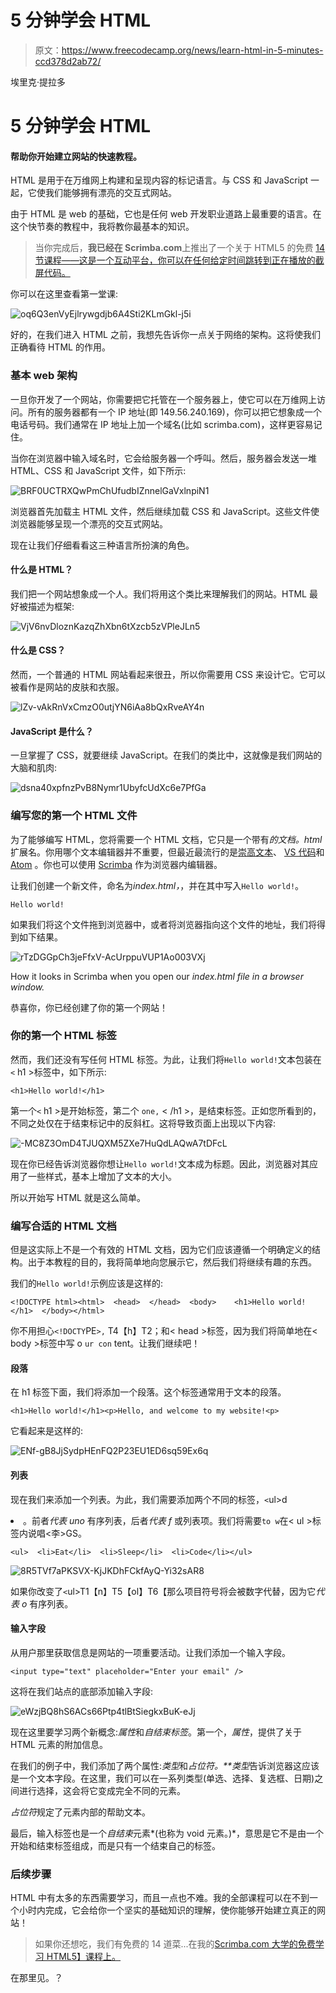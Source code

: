 # 5 分钟学会 HTML

> 原文：<https://www.freecodecamp.org/news/learn-html-in-5-minutes-ccd378d2ab72/>

埃里克·提拉多

# 5 分钟学会 HTML

#### 帮助你开始建立网站的快速教程。

HTML 是用于在万维网上构建和呈现内容的标记语言。与 CSS 和 JavaScript 一起，它使我们能够拥有漂亮的交互式网站。

由于 HTML 是 web 的基础，它也是任何 web 开发职业道路上最重要的语言。在这个快节奏的教程中，我将教你最基本的知识。

> 当你完成后，**我已经在 Scrimba.com**上推出了一个关于 HTML5 的免费 [14 节课程——这是一个互动平台，你可以在任何给定时间跳转到正在播放的截屏代码。](https://scrimba.com/g/ghtml)

你可以在这里查看第一堂课:

![oq6Q3enVyEjlrywgdjb6A4Sti2KLmGkl-j5i](img/8e02d96811e813386133eb98fe627990.png)

好的，在我们进入 HTML 之前，我想先告诉你一点关于网络的架构。这将使我们正确看待 HTML 的作用。

### 基本 web 架构

一旦你开发了一个网站，你需要把它托管在一个服务器上，使它可以在万维网上访问。所有的服务器都有一个 IP 地址(即 149.56.240.169)，你可以把它想象成一个电话号码。我们通常在 IP 地址上加一个域名(比如 scrimba.com)，这样更容易记住。

当你在浏览器中输入域名时，它会给服务器一个呼叫。然后，服务器会发送一堆 HTML、CSS 和 JavaScript 文件，如下所示:

![BRF0UCTRXQwPmChUfudbIZnnelGaVxlnpiN1](img/0b279adcd674de80c7f2214e873e9d47.png)

浏览器首先加载主 HTML 文件，然后继续加载 CSS 和 JavaScript。这些文件使浏览器能够呈现一个漂亮的交互式网站。

现在让我们仔细看看这三种语言所扮演的角色。

#### 什么是 HTML？

我们把一个网站想象成一个人。我们将用这个类比来理解我们的网站。HTML 最好被描述为框架:

![VjV6nvDloznKazqZhXbn6tXzcb5zVPleJLn5](img/d8ddc872a2c98cabe03e0f9ce3d394ed.png)

#### 什么是 CSS？

然而，一个普通的 HTML 网站看起来很丑，所以你需要用 CSS 来设计它。它可以被看作是网站的皮肤和衣服。

![lZv-vAkRnVxCmzO0utjYN6iAa8bQxRveAY4n](img/f81a6a185b7355f7f069bf483711e51f.png)

#### JavaScript 是什么？

一旦掌握了 CSS，就要继续 JavaScript。在我们的类比中，这就像是我们网站的大脑和肌肉:

![dsna40xpfnzPvB8Nymr1UbyfcUdXc6e7PfGa](img/606fda2af0110d983e7a0280c93d0e79.png)

### 编写您的第一个 HTML 文件

为了能够编写 HTML，您将需要一个 HTML 文档，它只是一个带有*的文档。html* 扩展名。你用哪个文本编辑器并不重要，但最近最流行的是[崇高文本](https://www.sublimetext.com/3)、 [VS 代码](https://code.visualstudio.com/download)和 [Atom](https://atom.io/) 。你也可以使用 [Scrimba](http://scrimba.com) 作为浏览器内编辑器。

让我们创建一个新文件，命名为*index.html，*，并在其中写入`Hello world!`。

```
Hello world!
```

如果我们将这个文件拖到浏览器中，或者将浏览器指向这个文件的地址，我们将得到如下结果。

![rTzDGGpCh3jeFfxV-AcUrppuVUP1Ao003VXj](img/d5aad3c380d2ad3a469fc235cc40792f.png)

How it looks in Scrimba when you open our *index.html file in a browser window.*

恭喜你，你已经创建了你的第一个网站！

### 你的第一个 HTML 标签

然而，我们还没有写任何 HTML 标签。为此，让我们将`Hello world!`文本包装在`<` h1 >标签中，如下所示:

```
<h1>Hello world!</h1>
```

第一个`<` h1 >是开始标签，第二个 `one,` < /h1 >，是结束标签。正如您所看到的，不同之处仅在于结束标记中的反斜杠。这将导致页面上出现以下内容:

![-MC8Z3OmD4TJUQXM5ZXe7HuQdLAQwA7tDFcL](img/584ff0545dd3a9cf6a850220cddfd114.png)

现在你已经告诉浏览器你想让`Hello world!`文本成为标题。因此，浏览器对其应用了一些样式，基本上增加了文本的大小。

所以开始写 HTML 就是这么简单。

### 编写合适的 HTML 文档

但是这实际上不是一个有效的 HTML 文档，因为它们应该遵循一个明确定义的结构。出于本教程的目的，我将简单地向您展示它，然后我们将继续有趣的东西。

我们的`Hello world!`示例应该是这样的:

```
<!DOCTYPE html><html>  <head>  </head>  <body>    <h1>Hello world!</h1>  </body></html>
```

你不用担心`<!DOCTY`PE`>,` T4【h】T2；和< head >标签，因为我们将简单地在< body >标签中写 o `ur con` tent。让我们继续吧！

#### 段落

在 h1 标签下面，我们将添加一个段落。这个标签通常用于文本的段落。

```
<h1>Hello world!</h1><p>Hello, and welcome to my website!<p>
```

它看起来是这样的:

![ENf-gB8JjSydpHEnFQ2P23EU1ED6sq59Ex6q](img/5062cedb8c9dc55d5c2da47c99df9920.png)

#### 列表

现在我们来添加一个列表。为此，我们需要添加两个不同的标签，`<`ul>d<Li>。前者*代表 uno* 有序列表，后者*代表 f* 或列表项。我们将需要`to w`在< ul >标签内说唱<李>GS。

```
<ul>  <li>Eat</li>  <li>Sleep</li>  <li>Code</li></ul>
```

![8R5TVf7aPKSVX-KjJKDhFCkfAyQ-Yi32sAR8](img/d8d21b563c994d695c71fe0252967c2f.png)

如果你改变了`<`ul>T1【n】T5【ol】T6【那么项目符号将会被数字代替，因为它*代表 o* 有序列表。

#### 输入字段

从用户那里获取信息是网站的一项重要活动。让我们添加一个输入字段。

```
<input type="text" placeholder="Enter your email" />
```

这将在我们站点的底部添加输入字段:

![eWzjBQ8hS6ACs66Ptp4tlBtSiegkxBuK-eJj](img/d801bdab1c4f78ba5272e043909b6978.png)

现在这里要学习两个新概念:*属性*和*自结束标签*。第一个，*属性*，提供了关于 HTML 元素的附加信息。

在我们的例子中，我们添加了两个属性:*类型*和*占位符。**类型*告诉浏览器这应该是一个文本字段。在这里，我们可以在一系列类型(单选、选择、复选框、日期)之间进行选择，这会将它变成完全不同的元素。

*占位符*规定了元素内部的帮助文本。

最后，输入标签也是一个*自结束*元素*(也称为 void 元素。)*，意思是它不是由一个开始和结束标签组成，而是只有一个结束自己的标签。

### 后续步骤

HTML 中有太多的东西需要学习，而且一点也不难。我的全部课程可以在不到一个小时内完成，它会给你一个坚实的基础知识的理解，使你能够开始建立真正的网站！

> 如果你还想吃，我们有免费的 14 道菜...在我的[Scrimba.com 大学的免费学习 HTML5】课程上。](https://scrimba.com/g/ghtml)

在那里见。？